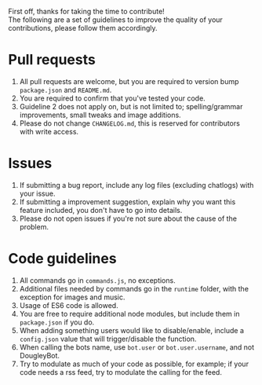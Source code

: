 First off, thanks for taking the time to contribute!  
The following are a set of guidelines to improve the quality of your contributions, please follow them accordingly.  

# Pull requests   
1. All pull requests are welcome, but you are required to version bump `package.json` and `README.md`.     
2. You are required to confirm that you've tested your code.  
3. Guideline 2 does not apply on, but is not limited to; spelling/grammar improvements, small tweaks and image additions.  
4. Please do not change `CHANGELOG.md`, this is reserved for contributors with write access.

# Issues  
1. If submitting a bug report, include any log files (excluding chatlogs) with your issue.  
2. If submitting a improvement suggestion, explain why you want this feature included, you don't have to go into details.  
3. Please do not open issues if you're not sure about the cause of the problem.

# Code guidelines
1. All commands go in `commands.js`, no exceptions.
2. Additional files needed by commands go in the `runtime` folder, with the exception for images and music.
3. Usage of ES6 code is allowed.
4. You are free to require additional node modules, but include them in `package.json` if you do.
5. When adding something users would like to disable/enable, include a `config.json` value that will trigger/disable the function.
6. When calling the bots name, use `bot.user` or `bot.user.username`, and not DougleyBot.
7. Try to modulate as much of your code as possible, for example; if your code needs a rss feed, try to modulate the calling for the feed.
